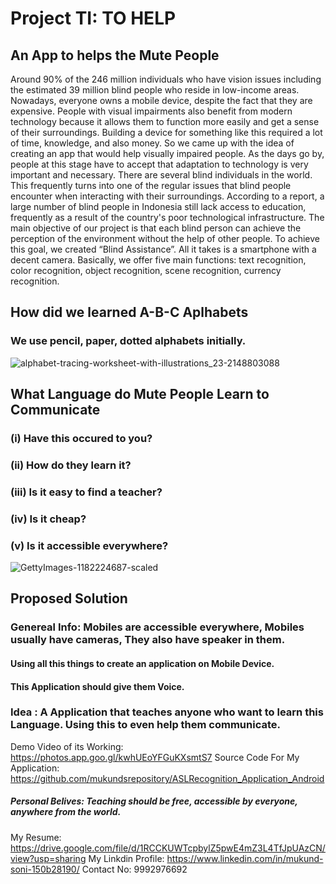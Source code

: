 # Project TI: TO HELP
## An App to helps the Mute People
Around 90% of the 246 million individuals who have vision issues including the estimated 39 million blind people who reside in low-income areas. Nowadays, everyone owns a mobile device, despite the fact that they are expensive. People with visual impairments also benefit from modern technology because it allows them to function more easily and get a sense of their surroundings. Building a device for something like this required a lot of time, knowledge, and also money. So we came up with the idea of creating an app that would help visually impaired people. As the days go by, people at this stage have to accept that adaptation to technology is very important and necessary. There are several blind individuals in the world. This frequently turns into one of the regular issues that blind people encounter when interacting with their surroundings. According to a report, a large number of blind people in Indonesia still lack access to education, frequently as a result of the country's poor technological infrastructure. The main objective of our project is that each blind person can achieve the perception of the environment without the help of other people. To achieve this goal, we created “Blind Assistance”. All it takes is a smartphone with a decent camera. Basically, we offer five main functions: text recognition, color recognition, object recognition, scene recognition, currency recognition.
## How did we learned A-B-C Aplhabets
### We use pencil, paper, dotted alphabets initially.
![alphabet-tracing-worksheet-with-illustrations_23-2148803088](https://user-images.githubusercontent.com/60322472/208308255-56ed24b5-c70b-4554-8ee6-3095a17fcbe3.png)
## What Language do Mute People Learn to Communicate
### (i)   Have this occured to you?
### (ii)  How do they learn it?
### (iii) Is it easy to find a teacher?
### (iv)  Is it cheap?
### (v)   Is it accessible everywhere?
![GettyImages-1182224687-scaled](https://user-images.githubusercontent.com/60322472/208308287-a01784ff-0283-40a7-b9ea-f2a8e3cb939a.jpg)

## Proposed Solution
### Genereal Info: Mobiles are accessible everywhere, Mobiles usually have cameras, They also have speaker in them.
#### Using all this things to create an application on Mobile Device. 
#### This Application should give them Voice.
### Idea : A Application that teaches anyone who want to learn this Language. Using this to even help them communicate.
Demo Video of its Working: https://photos.app.goo.gl/kwhUEoYFGuKXsmtS7
Source Code For My Application: https://github.com/mukundsrepository/ASLRecognition_Application_Android
##### Personal Belives: Teaching should be free, accessible by everyone, anywhere from the world.
My Resume: https://drive.google.com/file/d/1RCCKUWTcpbylZ5pwE4mZ3L4TfJpUAzCN/view?usp=sharing
My Linkdin Profile: https://www.linkedin.com/in/mukund-soni-150b28190/
Contact No: 9992976692
